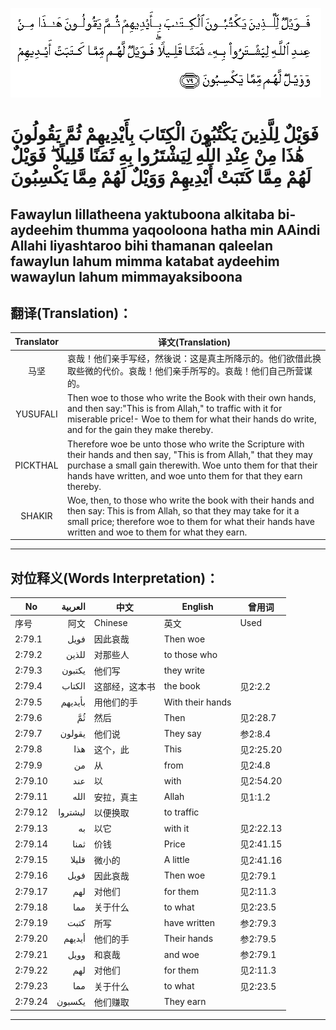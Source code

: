 ![002:079](images/002_079.gif)

#  فَوَيْلٌ لِلَّذِينَ يَكْتُبُونَ الْكِتَابَ بِأَيْدِيهِمْ ثُمَّ يَقُولُونَ هَٰذَا مِنْ عِنْدِ اللَّهِ لِيَشْتَرُوا بِهِ ثَمَنًا قَلِيلًا ۖ فَوَيْلٌ لَهُمْ مِمَّا كَتَبَتْ أَيْدِيهِمْ وَوَيْلٌ لَهُمْ مِمَّا يَكْسِبُونَ 

## Fawaylun lillatheena yaktuboona alkitaba bi-aydeehim thumma yaqooloona hatha min AAindi Allahi liyashtaroo bihi thamanan qaleelan fawaylun lahum mimma katabat aydeehim wawaylun lahum mimmayaksiboona

## 翻译(Translation)：

| Translator | 译文(Translation)                                            |
|:----------:| ------------------------------------------------------------ |
| 马坚       | 哀哉！他们亲手写经，然後说：这是真主所降示的。他们欲借此换取些微的代价。哀哉！他们亲手所写的。哀哉！他们自己所营谋的。 |
| YUSUFALI   | Then woe to those who write the Book with their own hands, and then say:"This is from Allah," to traffic with it for miserable price!- Woe to them for what their hands do write, and for the gain they make thereby. |
| PICKTHAL   | Therefore woe be unto those who write the Scripture with their hands and then say, "This is from Allah," that they may purchase a small gain therewith. Woe unto them for that their hands have written, and woe unto them for that they earn thereby. |
| SHAKIR     | Woe, then, to those who write the book with their hands and then say: This is from Allah, so that they may take for it a small price; therefore woe to them for what their hands have written and woe to them for what they earn. |

---

## 对位释义(Words Interpretation)：

| No      | العربية | 中文           | English          | 曾用词    |
| ------- | ------: | -------------- | ---------------- | --------- |
| 序号    |    阿文 | Chinese        | 英文             | Used      |
| 2:79.1  |    فويل | 因此哀哉       | Then woe         |           |
| 2:79.2  |   للذين | 对那些人       | to those who     |           |
| 2:79.3  |  يكتبون | 他们写         | they write       |           |
| 2:79.4  |  الكتاب | 这部经，这本书 | the book         | 见2:2.2   |
| 2:79.5  | بأيديهم | 用他们的手     | With their hands |           |
| 2:79.6  |      ثُمَّ | 然后           | Then             | 见2:28.7  |
| 2:79.7  |  يقولون | 他们说         | They say         | 参2:8.4   |
| 2:79.8  |     هذا | 这个，此       | This             | 见2:25.20 |
| 2:79.9  |      من | 从             | from             | 见2:4.8   |
| 2:79.10 |     عند | 以             | with             | 见2:54.20 |
| 2:79.11 |    الله | 安拉，真主     | Allah            | 见1:1.2   |
| 2:79.12 | ليشتروا | 以便换取       | to traffic       |           |
| 2:79.13 |      به | 以它           | with it          | 见2:22.13 |
| 2:79.14 |    ثمنا | 价钱           | Price            | 见2:41.15 |
| 2:79.15 |   قليلا | 微小的         | A little         | 见2:41.16 |
| 2:79.16 |    فويل | 因此哀哉       | Then woe         | 见2:79.1  |
| 2:79.17 |     لهم | 对他们         | for them         | 见2:11.3  |
| 2:79.18 |     مما | 关于什么       | to what          | 见2:23.5  |
| 2:79.19 |    كتبت | 所写           | have written     | 参2:79.3  |
| 2:79.20 |  أيديهم | 他们的手       | Their hands      | 参2:79.5  |
| 2:79.21 |    وويل | 和哀哉         | and woe          | 参2:79.1  |
| 2:79.22 |     لهم | 对他们         | for them         | 见2:11.3  |
| 2:79.23 |     مما | 关于什么       | to what          | 见2:23.5  |
| 2:79.24 |  يكسبون | 他们赚取       | They earn        |           |

---
